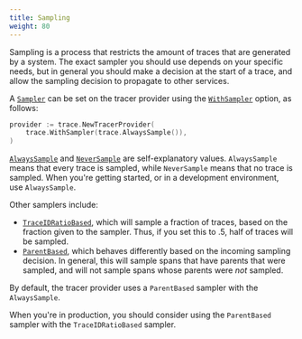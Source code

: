 ```yaml
---
title: Sampling
weight: 80
---
```


Sampling is a process that restricts the amount of traces that are generated by
a system. The exact sampler you should use depends on your specific needs, but
in general you should make a decision at the start of a trace, and allow the
sampling decision to propagate to other services.

A [`Sampler`](https://pkg.go.dev/go.opentelemetry.io/otel/sdk/trace#Sampler) can
be set on the tracer provider using the
[`WithSampler`](https://pkg.go.dev/go.opentelemetry.io/otel/sdk/trace#WithSampler)
option, as follows:

```go
provider := trace.NewTracerProvider(
    trace.WithSampler(trace.AlwaysSample()),
)
```

[`AlwaysSample`](https://pkg.go.dev/go.opentelemetry.io/otel/sdk/trace#AlwaysSample)
and
[`NeverSample`](https://pkg.go.dev/go.opentelemetry.io/otel/sdk/trace#NeverSample)
are self-explanatory values. `AlwaysSample` means that every trace is
sampled, while `NeverSample` means that no trace is sampled. When
you're getting started, or in a development environment, use
`AlwaysSample`.

Other samplers include:

- [`TraceIDRatioBased`](https://pkg.go.dev/go.opentelemetry.io/otel/sdk/trace#TraceIDRatioBased),
  which will sample a fraction of traces, based on the fraction given to the
  sampler. Thus, if you set this to .5, half of traces will be sampled.
- [`ParentBased`](https://pkg.go.dev/go.opentelemetry.io/otel/sdk/trace#ParentBased),
  which behaves differently based on the incoming sampling decision. In general,
  this will sample spans that have parents that were sampled, and will not
  sample spans whose parents were _not_ sampled.

By default, the tracer provider uses a `ParentBased` sampler with the
`AlwaysSample`.

When you're in production, you should consider using the `ParentBased` sampler
with the `TraceIDRatioBased` sampler.
